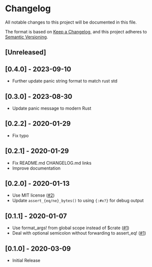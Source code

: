 # Changelog
All notable changes to this project will be documented in this file.

The format is based on [Keep a Changelog](https://keepachangelog.com/en/1.0.0/),
and this project adheres to [Semantic Versioning](https://semver.org/spec/v2.0.0.html).

## [Unreleased]

## [0.4.0] - 2023-09-10
- Further update panic string format to match rust std

## [0.3.0] - 2023-08-30
- Update panic message to modern Rust

## [0.2.2] - 2020-01-29
- Fix typo

## [0.2.1] - 2020-01-29
- Fix README.md CHANGELOG.md links
- Improve documentation

## [0.2.0] - 2020-01-13
- Use MIT license ([#2](https://github.com/wcampbell0x2a/assert_hex/issues/2))
- Update `assert_{eq/ne}_bytes()` to using `{:#x?}` for debug output

## [0.1.1] - 2020-01-07
- Use format_args! from global scope instead of $crate ([#1](https://github.com/wcampbell0x2a/assert_hex/pull/1))
- Deal with optional semicolon without forwarding to assert_eq! ([#1](https://github.com/wcampbell0x2a/assert_hex/pull/1))

## [0.1.0] - 2020-03-09
- Initial Release
